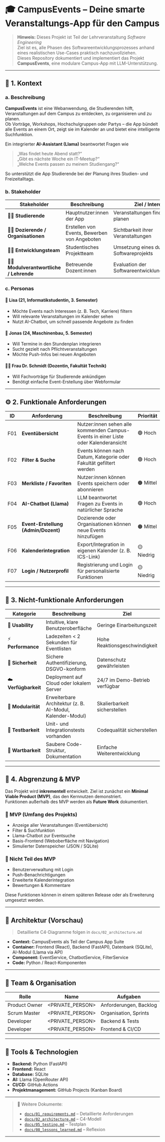 # 🎓 CampusEvents – Deine smarte Veranstaltungs-App für den Campus

> **Hinweis:** Dieses Projekt ist Teil der Lehrveranstaltung *Software Engineering*  
> Ziel ist es, alle Phasen des Softwareentwicklungsprozesses anhand eines realistischen Use-Cases praktisch nachzuvollziehen.  
> Dieses Repository dokumentiert und implementiert das Projekt **CampusEvents**, eine modulare Campus-App mit LLM-Unterstützung.

---

## 🧭 1. Kontext

### a. Beschreibung

**CampusEvents** ist eine Webanwendung, die Studierenden hilft, Veranstaltungen auf dem Campus zu entdecken, zu organisieren und zu planen.  
Ob Vorträge, Workshops, Hochschulgruppen oder Partys – die App bündelt alle Events an einem Ort, zeigt sie im Kalender an und bietet eine intelligente Suchfunktion.  

Ein integrierter **AI-Assistant (Llama)** beantwortet Fragen wie  
> „Was findet heute Abend statt?“  
> „Gibt es nächste Woche ein IT-Meetup?“  
> „Welche Events passen zu meinem Studiengang?“  

So unterstützt die App Studierende bei der Planung ihres Studien- und Freizeitalltags.

### b. Stakeholder

| Stakeholder | Beschreibung | Ziel / Interesse |
|--------------|--------------|------------------|
| 🧑‍🎓 **Studierende** | Hauptnutzer:innen der App | Veranstaltungen finden, merken, planen |
| 🧑‍🏫 **Dozierende / Organisationen** | Erstellen von Events, Bewerben von Angeboten | Sichtbarkeit ihrer Veranstaltungen |
| 🧑‍💻 **Entwicklungsteam** | Studentisches Projektteam | Umsetzung eines durchgängigen Softwareprojekts |
| 🧑‍🎓 **Modulverantwortliche / Lehrende** | Betreuende Dozent:innen | Evaluation der Softwareentwicklungskompetenz |

### c. Personas

#### 👩 **Lisa (21, Informatikstudentin, 3. Semester)**
- Möchte Events nach Interessen (z. B. Tech, Karriere) filtern  
- Will relevante Veranstaltungen im Kalender sehen  
- Nutzt AI-Chatbot, um schnell passende Angebote zu finden  

#### 🧑 **Jonas (24, Maschinenbau, 5. Semester)**
- Will Termine in den Stundenplan integrieren  
- Sucht gezielt nach Pflichtveranstaltungen  
- Möchte Push-Infos bei neuen Angeboten  

#### 👩‍🏫 **Frau Dr. Schmidt (Dozentin, Fakultät Technik)**
- Will Fachvorträge für Studierende ankündigen  
- Benötigt einfache Event-Erstellung über Webformular  

---

## ⚙️ 2. Funktionale Anforderungen

| ID | Anforderung | Beschreibung | Priorität |
|----|--------------|---------------|-----------|
| F01 | **Eventübersicht** | Nutzer:innen sehen alle kommenden Campus-Events in einer Liste oder Kalenderansicht | 🟢 Hoch |
| F02 | **Filter & Suche** | Events können nach Datum, Kategorie oder Fakultät gefiltert werden | 🟢 Hoch |
| F03 | **Merkliste / Favoriten** | Nutzer:innen können Events speichern oder abonnieren | 🟠 Mittel |
| F04 | **AI-Chatbot (Llama)** | LLM beantwortet Fragen zu Events in natürlicher Sprache | 🟢 Hoch |
| F05 | **Event-Erstellung (Admin/Dozent)** | Dozierende oder Organisationen können neue Events hinzufügen | 🟠 Mittel |
| F06 | **Kalenderintegration** | Export/Integration in eigenen Kalender (z. B. ICS-Link) | 🟡 Niedrig |
| F07 | **Login / Nutzerprofil** | Registrierung und Login für personalisierte Funktionen | 🟡 Niedrig |

---

## 🧱 3. Nicht-funktionale Anforderungen

| Kategorie | Beschreibung | Ziel |
|------------|--------------|------|
| 🧠 **Usability** | Intuitive, klare Benutzeroberfläche | Geringe Einarbeitungszeit |
| ⚡ **Performance** | Ladezeiten < 2 Sekunden für Eventlisten | Hohe Reaktionsgeschwindigkeit |
| 🔐 **Sicherheit** | Sichere Authentifizierung, DSGVO-konform | Datenschutz gewährleisten |
| ☁️ **Verfügbarkeit** | Deployment auf Cloud oder lokalem Server | 24/7 im Demo-Betrieb verfügbar |
| 🧩 **Modularität** | Erweiterbare Architektur (z. B. AI-Modul, Kalender-Modul) | Skalierbarkeit sicherstellen |
| 🧪 **Testbarkeit** | Unit- und Integrationstests vorhanden | Codequalität sicherstellen |
| 🔄 **Wartbarkeit** | Saubere Code-Struktur, Dokumentation | Einfache Weiterentwicklung |

---

## 🧭 4. Abgrenzung & MVP

Das Projekt wird **inkrementell** entwickelt. Ziel ist zunächst ein **Minimal Viable Product (MVP)**, das den Kernnutzen demonstriert.  
Funktionen außerhalb des MVP werden als **Future Work** dokumentiert.

### 🎯 MVP (Umfang des Projekts)
- Anzeige aller Veranstaltungen (Eventübersicht)  
- Filter & Suchfunktion  
- Llama-Chatbot zur Eventsuche  
- Basis-Frontend (Weboberfläche mit Navigation)  
- Simulierter Datenspeicher (JSON / SQLite)

### 🚫 Nicht Teil des MVP
- Benutzerverwaltung mit Login  
- Push-Benachrichtigungen  
- Erweiterte Kalenderintegration  
- Bewertungen & Kommentare  

Diese Funktionen können in einem späteren Release oder als Erweiterung umgesetzt werden.

---

## 🧩 Architektur (Vorschau)
> Detaillierte C4-Diagramme folgen in `docs/02_architecture.md`

- **Context:** CampusEvents als Teil der Campus App Suite  
- **Container:** Frontend (React), Backend (FastAPI), Datenbank (SQLite), AI-Modul (Llama via API)  
- **Component:** EventService, ChatbotService, FilterService  
- **Code:** Python / React-Komponenten  

---

## 👥 Team & Organisation
| Rolle | Name | Aufgaben |
|-------|------|----------|
| Product Owner | <PRIVATE_PERSON> | Anforderungen, Backlog |
| Scrum Master | <PRIVATE_PERSON> | Organisation, Sprints |
| Developer | <PRIVATE_PERSON> | Backend & Tests |
| Developer | <PRIVATE_PERSON> | Frontend & CI/CD |

---

## 🧰 Tools & Technologien
- **Backend:** Python (FastAPI)  
- **Frontend:** React  
- **Database:** SQLite  
- **AI:** Llama (OpenRouter API)  
- **CI/CD:** GitHub Actions  
- **Projektmanagement:** GitHub Projects (Kanban Board)  

---

> 📘 Weitere Dokumente:  
> - [`docs/01_requirements.md`](docs/01_requirements.md) – Detaillierte Anforderungen  
> - [`docs/02_architecture.md`](docs/02_architecture.md) – C4-Modell  
> - [`docs/05_testing.md`](docs/05_testing.md) – Testplan  
> - [`docs/08_lessons_learned.md`](docs/08_lessons_learned.md) – Reflexion

---
